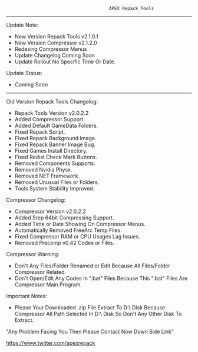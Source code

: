                                            APEX Repack Tools
********************************************************************************************
Update Note:
- New Version Repack Tools v2.1.0.1
- New Version Compressor v2.1.2.0
- Redesing Compressor Menus
- Update Changelog Coming Soon
- Update Rollout No Specific Time Or Date.

Update Status:
- Coming Soon
********************************************************************************************

Old Version Repack Tools Changelog:

- Repack Tools Version v2.0.2.2
- Added Compressor Support.
- Added Default GameData Folders.
- Fixed Repack Script.
- Fixed Repack Background Image.
- Fixed Repack Banner Image Bug.
- Fixed Games Install Directory.
- Fixed Redist Check Mark Buttons.
- Removed Components Supports.
- Removed Nvidia Physx.
- Removed NET Framework.
- Removed Unusual Files or Folders.
- Tools System Stability Improved.

Compressor Changelog:

- Compressor Version v2.0.2.2
- Added Srep 64bit Compressing Support.
- Added Time or Date Showing On Compressor Menus.
- Automatically Removed FreeArc Temp Files.
- Fixed Compressor RAM or CPU Usages Lag Issues.
- Removed Precomp v0.42 Codes or Files.

Compressor Warning:

- Don't Any Files/Folder Renamed or Edit Because All Files/Folder Compressor Related.
- Don't Open/Edit Any Codes In ".bat" Files Because This ".bat" Files Are Compressor Main Program.

Important Notes:
- Please Your Downloaded .zip File Extract To D:\ Disk Because Compressor All Path Selected In D:\ Disk So Don't Any Other Disk To Extract.

"Any Problem Facing You Then Please Contact Now Down Side Link"

https://www.twitter.com/apexrepack
